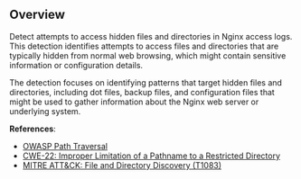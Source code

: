 ## Overview

Detect attempts to access hidden files and directories in Nginx access logs. This detection identifies attempts to access files and directories that are typically hidden from normal web browsing, which might contain sensitive information or configuration details.

The detection focuses on identifying patterns that target hidden files and directories, including dot files, backup files, and configuration files that might be used to gather information about the Nginx web server or underlying system.

**References**:
- [OWASP Path Traversal](https://owasp.org/www-community/attacks/Path_Traversal)
- [CWE-22: Improper Limitation of a Pathname to a Restricted Directory](https://cwe.mitre.org/data/definitions/22.html)
- [MITRE ATT&CK: File and Directory Discovery (T1083)](https://attack.mitre.org/techniques/T1083/) 